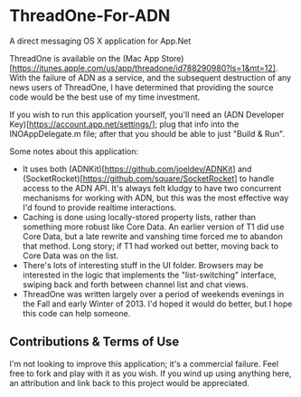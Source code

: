 ThreadOne-For-ADN
=================

A direct messaging OS X application for App.Net

ThreadOne is available on the (Mac App Store)[https://itunes.apple.com/us/app/threadone/id788290980?ls=1&mt=12]. With the failure of ADN as a service, and the subsequent destruction of any news users of ThreadOne, I have determined that providing the source code would be the best use of my time investment.

If you wish to run this application yourself, you'll need an (ADN Developer Key)[https://account.app.net/settings/]; plug that info into the INOAppDelegate.m file; after that you should be able to just "Build & Run".

Some notes about this application:

* It uses both (ADNKit)[https://github.com/joeldev/ADNKit] and (SocketRocket)[https://github.com/square/SocketRocket] to handle access to the ADN API. It's always felt kludgy to have two concurrent mechanisms for working with ADN, but this was the most effective way I'd found to provide realtime interactions.
* Caching is done using locally-stored property lists, rather than something more robust like Core Data. An earlier version of T1 did use Core Data, but a late rewrite and vanshing time forced me to abandon that method. Long story; if T1 had worked out better, moving back to Core Data was on the list.
* There's lots of interesting stuff in the UI folder. Browsers may be interested in the logic that implements the "list-switching" interface, swiping back and forth between channel list and chat views.
* ThreadOne was written largely over a period of weekends evenings in the Fall and early Winter of 2013. I'd hoped it would do better, but I hope this code can help someone.

Contributions & Terms of Use
-----------
I'm not looking to improve this application; it's a commercial failure. Feel free to fork and play with it as you wish. If you wind up using anything here, an attribution and link back to this project would be appreciated.
